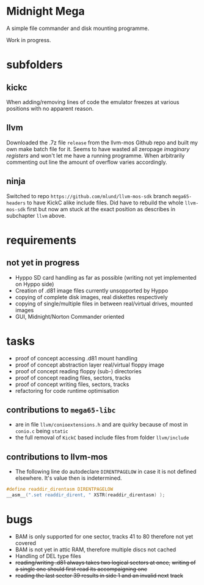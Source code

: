 # Midnight Mega

A simple file commander and disk mounting programme.

Work in progress.

# subfolders

## kickc

When adding/removing lines of code the emulator freezes at various
positions with no apparent reason.

## llvm

Downloaded the .7z file `release` from the llvm-mos Github repo and
built my own make batch file for it. Seems to have wasted all zeropage
*imaginary registers* and won't let me have a running programme. When
arbitrarily commenting out line the amount of overflow varies accordingly.

## ninja

Switched to repo `https://github.com/mlund/llvm-mos-sdk` branch
`mega65-headers` to have KickC alike include files. Did have to rebuild
the whole `llvm-mos-sdk` first but now am stuck at the exact position
as describes in subchapter `llvm` above.

# requirements

## not yet in progress

* Hyppo SD card handling as far as possible (writing not yet implemented
  on Hyppo side)
* Creation of .d81 image files currently unsopported by Hyppo
* copying of complete disk images, real diskettes respectively
* copying of single/multiple files in between real/virtual drives,
  mounted images
* GUI, Midnight/Norton Commander oriented

# tasks

* proof of concept accessing .d81 mount handling
* proof of concept abstraction layer real/virtual floppy image
* proof of concept reading floppy (sub-) directories
* proof of concept reading files, sectors, tracks
* proof of concept writing files, sectors, tracks
* refactoring for code runtime optimisation

## contributions to `mega65-libc`

* are in file `llvm/conioextensions.h` and are quirky because of most
  in `conio.c` being `static`
* the full removal of `KickC` based include files from folder
  `llvm/include`

## contributions to llvm-mos

* The following line do autodeclare `DIRENTPAGELOW` in case it
  is not defined elsewhere. It's value then is indetermined.

```c
#define readdir_direntasm DIRENTPAGELOW
__asm__(".set readdir_dirent, " XSTR(readdir_direntasm) );
```

# bugs

* BAM is only supported for one sector, tracks 41 to 80 therefore not
  yet covered
* BAM is not yet in attic RAM, therefore multiple discs not cached
* Handling of DEL type files
* ~~reading/writing .d81 always takes two logical sectors at once,~~
  ~~writing of a single one should first read its accompaigning one~~
* ~~reading the last sector 39 results in side 1 and an invalid next~~
  ~~track~~

